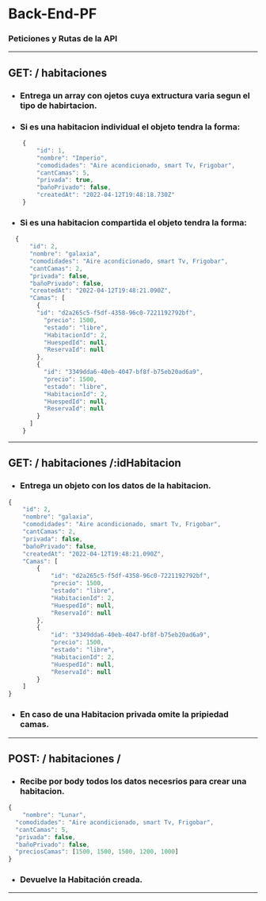 # Back-End-PF

### Peticiones y Rutas de la API
---

## GET:  / habitaciones
- ### Entrega un array con ojetos cuya extructura varia segun el tipo de habirtacion.
- ### Si es una habitacion individual el objeto tendra la forma:
```javascript
    {
		"id": 1, 
		"nombre": "Imperio",
		"comodidades": "Aire acondicionado, smart Tv, Frigobar",
		"cantCamas": 5,
		"privada": true,
		"bañoPrivado": false,
		"createdAt": "2022-04-12T19:48:18.730Z" 
	}
```
- ### Si es una habitacion compartida el objeto tendra la forma:
```javascript
  {
      "id": 2,
      "nombre": "galaxia",
      "comodidades": "Aire acondicionado, smart Tv, Frigobar",
      "cantCamas": 2,
      "privada": false,
      "bañoPrivado": false,
      "createdAt": "2022-04-12T19:48:21.090Z",
      "Camas": [
        {
        "id": "d2a265c5-f5df-4358-96c0-7221192792bf",
          "precio": 1500,
          "estado": "libre",
          "HabitacionId": 2,
          "HuespedId": null,
          "ReservaId": null
        },
        {
          "id": "3349dda6-40eb-4047-bf8f-b75eb20ad6a9",
          "precio": 1500,
          "estado": "libre",
          "HabitacionId": 2,
          "HuespedId": null,
          "ReservaId": null
        }
      ]
    }
```
---
## GET:  / habitaciones /:idHabitacion
- ### Entrega un objeto con los datos de la habitacion.
```javascript
{
	"id": 2,
	"nombre": "galaxia",
	"comodidades": "Aire acondicionado, smart Tv, Frigobar",
	"cantCamas": 2,
	"privada": false,
	"bañoPrivado": false,
	"createdAt": "2022-04-12T19:48:21.090Z",
	"Camas": [
		{
			"id": "d2a265c5-f5df-4358-96c0-7221192792bf",
			"precio": 1500,
			"estado": "libre",
			"HabitacionId": 2,
			"HuespedId": null,
			"ReservaId": null
		},
		{
			"id": "3349dda6-40eb-4047-bf8f-b75eb20ad6a9",
			"precio": 1500,
			"estado": "libre",
			"HabitacionId": 2,
			"HuespedId": null,
			"ReservaId": null
		}
	]
}
```
- ### En caso de una Habitacion privada omite la pripiedad camas.
---
## POST:  / habitaciones /
- ### Recibe por body todos los datos necesrios para crear una habitacion.
```javascript
{
	"nombre": "Lunar",
  "comodidades": "Aire acondicionado, smart Tv, Frigobar",
  "cantCamas": 5,
  "privada": false,
  "bañoPrivado": false,
  "preciosCamas": [1500, 1500, 1500, 1200, 1000]
}
```
- ### Devuelve la Habitación creada.
---
